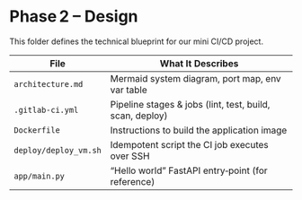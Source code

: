 # Phase 2 – Design

This folder defines the technical blueprint for our mini CI/CD project.

| File | What It Describes |
|------|-------------------|
| `architecture.md` | Mermaid system diagram, port map, env var table |
| `.gitlab-ci.yml` | Pipeline stages & jobs (lint, test, build, scan, deploy) |
| `Dockerfile` | Instructions to build the application image |
| `deploy/deploy_vm.sh` | Idempotent script the CI job executes over SSH |
| `app/main.py` | “Hello world” FastAPI entry‑point (for reference) |
